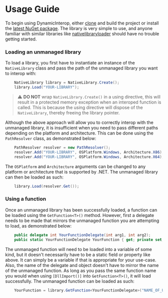 # Usage Guide

To begin using DynamicInterop, either [clone](https://docs.github.com/en/repositories/creating-and-managing-repositories/cloning-a-repository) 
and build the project or install the [latest NuGet package](https://github.com/imesman/dynamicinterop/pkgs/nuget/dynamicinterop). 
The library is very simple to use, and anyone familiar with similar libraries like [nativelibraryloader](https://github.com/mellinoe/nativelibraryloader) 
should have no trouble getting started.

### Loading an unmanaged library

To load a library, you first have to instantiate an instance of the `NativeLibrary` class and pass the path of the unmanaged library you want to interop with:
```csharp
    NativeLibrary library = NativeLibrary.Create();
    library.Load("YOUR-LIBRARY");
```
> :warning: **DO NOT** wrap `NativeLibrary.Create()` in a using directive, this will result in a protected memory exception 
> when an interoped function is called. This is because the using directive will dispose of the `NativeLibrary`, thereby 
> freeing the library pointer.

Although the above approach will allow you to correctly interop with the unmanaged library, it is insufficient when you 
need to pass different paths depending on the platform and architecture. This can be done using the `PathResolver` class, 
as demonstrated below:

```csharp
    PathResolver resolver = new PathResolver();
    resolver.Add("YOUR-LIBRARY", OSPlatform.Windows, Architecture.X86);
    resolver.Add("YOUR-LIBRARY", OSPlatform.Windows, Architecture.X64);
```

The `OSPlatform` and `Architecture` arguments can be changed to any platform or architecture that is supported by .NET.
The unmanaged library can then be loaded as such:

```csharp
    library.Load(resolver.Get());
```

### Using a function

Once an unmanaged library has been successfully loaded, a function can be loaded using the `GetFunction<T>()` method. 
However, first a delegate needs to be made that mirrors the unmanaged function you are attempting to load, 
as demonstrated below:

```csharp
    public delegate int YourFunctionDelegate(int arg1, int arg2);
    public static YourFunctionDelegate YourFunction { get; private set; }
```

The unmanaged function will need to be loaded into a variable of some kind, but it doesn't necessarily have to be a 
static field or property like above. It can simply be a variable if that is appropriate for your use-case. 
Also, the name of the delegate and object doesn't have to mirror the name of the unmanaged function. As long as you pass 
the same function name you would when using `[DllImport()]` into `GetFunction<T>()`, it will load successfully.
The unmanaged function can be loaded as such:

```csharp
    YourFunction = library.GetFunction<YourFunctionDelegate>("NAME_OF_UNMANAGED_FUNCTION");
```